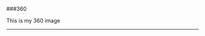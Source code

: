 ###360

This is my 360 image
<script src="//360.vizor.io/scripts/embed.js" data-vizorurl="https://360.vizor.io/embed/v/z0mx" ></script>

***
